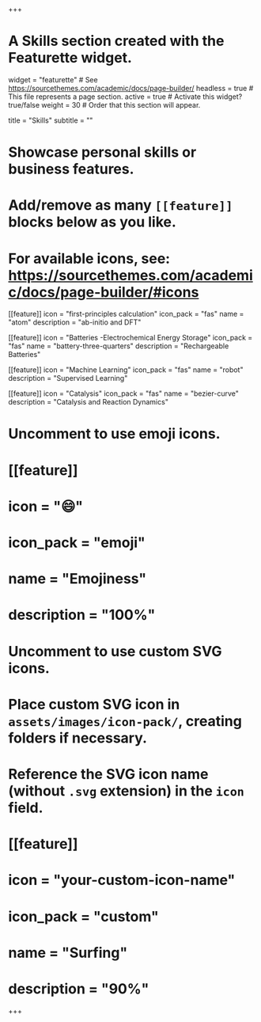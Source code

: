 +++
# A Skills section created with the Featurette widget.
widget = "featurette"  # See https://sourcethemes.com/academic/docs/page-builder/
headless = true  # This file represents a page section.
active = true  # Activate this widget? true/false
weight = 30  # Order that this section will appear.

title = "Skills"
subtitle = ""

# Showcase personal skills or business features.
# 
# Add/remove as many `[[feature]]` blocks below as you like.
# 
# For available icons, see: https://sourcethemes.com/academic/docs/page-builder/#icons

[[feature]]
  icon = "first-principles calculation"
  icon_pack = "fas"
  name = "atom"
  description = "ab-initio and DFT"
  
[[feature]]
  icon = "Batteries -Electrochemical Energy Storage"
  icon_pack = "fas"
  name = "battery-three-quarters"
  description = "Rechargeable Batteries"  
  
[[feature]]
  icon = "Machine Learning"
  icon_pack = "fas"
  name = "robot"
  description = "Supervised Learning"

[[feature]]
  icon = "Catalysis"
  icon_pack = "fas"
  name = "bezier-curve"
  description = "Catalysis and Reaction Dynamics"
  
# Uncomment to use emoji icons.
# [[feature]]
#  icon = ":smile:"
#  icon_pack = "emoji"
#  name = "Emojiness"
#  description = "100%"  

# Uncomment to use custom SVG icons.
# Place custom SVG icon in `assets/images/icon-pack/`, creating folders if necessary.
# Reference the SVG icon name (without `.svg` extension) in the `icon` field.
# [[feature]]
#  icon = "your-custom-icon-name"
#  icon_pack = "custom"
#  name = "Surfing"
#  description = "90%"

+++
